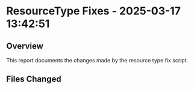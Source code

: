 # ResourceType Fixes - 2025-03-17 13:42:51

## Overview

This report documents the changes made by the resource type fix script.

## Files Changed

